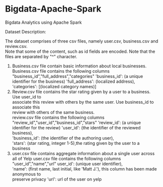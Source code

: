 # Bigdata-Apache-Spark
Bigdata Analytics using Apache Spark

Dataset	Description:

The	dataset	comprises	of	three	csv files,	namely	user.csv,	business.csv	and	review.csv.		
Note	that	some	of	the	content,	such	as	id	fields	are	encoded.	Note	that	the	files	are	
separated	by	"^"	character.	
1.	Business.csv	file	contain	basic	information	about	local	businesses.	
Business.csv	file	contains	the	following	columns	
"business_id","full_address","categories"
'business_id':	(a	unique	identifier	for	the	business)
'full_address':	(localized	address),	
'categories':	[(localized	category	names)]		
2.	Review.csv file	contains	the	star	rating	given	by	a	user	to	a	business.	Use	user_id	to	
associate	this	review	with	others	by	the	same	user.	Use	business_id	to	associate	this	
review	with	others	of	the	same	business.	
review.csv file	contains	the	following	columns	
"review_id","user_id","business_id","stars"
'review_id':	(a	unique	identifier	for	the	review)
'user_id':	(the	identifier	of	the	reviewed	business),	
'business_id':	(the	identifier	of	the	authoring	user),	
'stars':	(star	rating,	integer	1-5),the	rating	given	by	the	user	to	a	business
3.	user.csv	file contains	aggregate	information	about	a	single	user	across	all	of	Yelp
user.csv	file contains	the	following	columns	"user_id","name","url"
user_id':	(unique	user	identifier),	
'name':	(first	name,	last	initial,	like	'Matt	J.'),	this	column	has	been	made	anonymous	to	
preserve	privacy	
'url':	url	of	the	user	on	yelp

